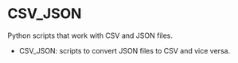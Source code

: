 # CSV_JSON
Python scripts that work with CSV and JSON files.
*  CSV_JSON: scripts to convert JSON files to CSV and vice versa.
